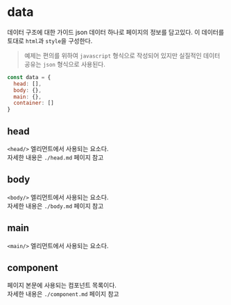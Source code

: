 # data

데이터 구조에 대한 가이드
json 데이터 하나로 페이지의 정보를 담고있다. 이 데이터를 토대로 `html`과 `style`을 구성한다.

> 예제는 편의를 위하여 `javascript` 형식으로 작성되어 있지만 실질적인 데이터 공유는 `json` 형식으로 사용된다.

```javascript
const data = {
  head: [],
  body: {},
  main: {},
  container: []
}
```


## head

`<head/>` 엘리먼트에서 사용되는 요소다.  
자세한 내용은 `./head.md` 페이지 참고


## body

`<body/>` 엘리먼트에서 사용되는 요소다.  
자세한 내용은 `./body.md` 페이지 참고


## main

`<main/>` 엘리먼트에서 사용되는 요소다. 


## component

페이지 본문에 사용되는 컴포넌트 목록이다.  
자세한 내용은 `./component.md` 페이지 참고
